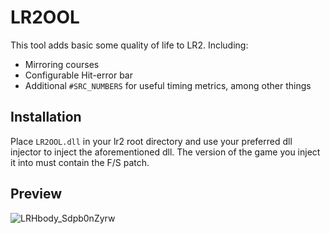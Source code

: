 # LR2OOL

This tool adds basic some quality of life to LR2. Including:
- Mirroring courses
- Configurable Hit-error bar
- Additional `#SRC_NUMBERS` for useful timing metrics, among other things

## Installation
Place `LR2OOL.dll` in your lr2 root directory and use your preferred dll injector to inject the aforementioned dll.
The version of the game you inject it into must contain the F/S patch.

## Preview
![LRHbody_Sdpb0nZyrw](https://github.com/user-attachments/assets/f8f0a277-f268-4cfb-9920-b1b037ba634d)

